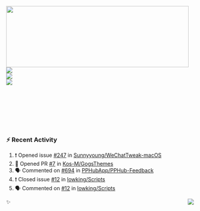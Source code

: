 <p>
  <img align="left" width="490" height="165" src="https://github-readme-stats.vercel.app/api?username=lowking&show_icons=true&hide_border=true&line_height=20&title_color=000000&icon_color=555&show_owner=true&text_color=777"/>
  <p>
    <a href="https://t.me/Violettoy_bot"><img src="https://img.shields.io/badge/Telegram-%2352A4DB.svg?&style=social&logo=telegram&logoColor=white" /></a>
    </br>
    <img src="https://github.com/lowking/lowking/workflows/Waka%20Readme/badge.svg" />
    </br>
    <img src="https://github.com/lowking/lowking/workflows/Activity%20Readme/badge.svg" />
  </p>
  </br>
  </br>
  </br>
  </br>
</p>
</br>

### :zap: Recent Activity

<!--START_SECTION:activity-->
1. ❗️ Opened issue [#247](https://github.com/Sunnyyoung/WeChatTweak-macOS/issues/247) in [Sunnyyoung/WeChatTweak-macOS](https://github.com/Sunnyyoung/WeChatTweak-macOS)
2. 💪 Opened PR [#7](https://github.com/Kos-M/GogsThemes/pull/7) in [Kos-M/GogsThemes](https://github.com/Kos-M/GogsThemes)
3. 🗣 Commented on [#694](https://github.com/PPHubApp/PPHub-Feedback/issues/694) in [PPHubApp/PPHub-Feedback](https://github.com/PPHubApp/PPHub-Feedback)
4. ❗️ Closed issue [#12](https://github.com/lowking/Scripts/issues/12) in [lowking/Scripts](https://github.com/lowking/Scripts)
5. 🗣 Commented on [#12](https://github.com/lowking/Scripts/issues/12) in [lowking/Scripts](https://github.com/lowking/Scripts)
<!--END_SECTION:activity-->

✨<img align="right" src="http://profile-counter.glitch.me/lowking/count.svg"/>
